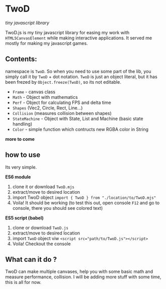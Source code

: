# TwoD

_tiny javascript library_

TwoD.js is my tiny javascript library for easing my work with `HTML5CanvasElement` while making interactive applications. It served me mostly for making my javascript games.

## Contents:

namespace is `TwoD`. So when you need to use some part of the lib, you simply call it by `TwoD` + dot notation.
`TwoD` is just an object literal, but it has been frezed by `Object.freeze(TwoD)`, so its not editable.

- `Frame` - canvas class
- `Math` - Object with mathematics
- `Perf` - Object for calculating FPS and delta time
- `Shapes` (Vec2, Circle, Rect, Line...)
- `Collision` (measures collision between shapes)
- `StateMachine` - Object with State, List and Machine (basic state handling)
- `Color` - simple function which contructs new RGBA color in String 

**more to come**

## how to use

Its very simple.

**ES6 module**

1. clone it or download `TwoD.mjs`
2. extract/move to desired location
3. import TwoD object `import { TwoD } from "./location/to/TwoD.mjs"`
4. Voila! It should be working (to test this out, open console `F12` and go to console, there you should see colored text)

**ES5 script (babel)**

1. clone or download `TwoD.js`
2. extract/move to desired location
3. import `TwoD` object viw `<script src="path/to/TwoD.js"></script>`
4. Voila! Checkout the console

## What can it do ?

TwoD can make multiple canvases, help you with some basic math and measure performance, collision. I will be adding more stuff with some time, this is all for now.
